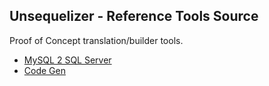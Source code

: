 ## Unsequelizer - Reference Tools Source

Proof of Concept translation/builder tools.  

+ [MySQL 2 SQL Server](https://github.com/not-any-fools-tools/unsequelizer/tree/master/src/mysql2sqlserver)
+ [Code Gen](https://github.com/not-any-fools-tools/unsequelizer/tree/master/src/code-gen)
